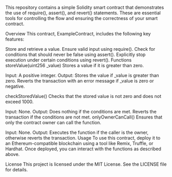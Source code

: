 This repository contains a simple Solidity smart contract that demonstrates the use of require(), assert(), and revert() statements. These are essential tools for controlling the flow and ensuring the correctness of your smart contract.

Overview This contract, ExampleContract, includes the following key features:

Store and retrieve a value. Ensure valid input using require(). Check for conditions that should never be false using assert(). Explicitly stop execution under certain conditions using revert(). Functions storeValue(uint256 _value) Stores a value if it is greater than zero.

Input: A positive integer. Output: Stores the value if _value is greater than zero. Reverts the transaction with an error message if _value is zero or negative.

checkStoredValue() Checks that the stored value is not zero and does not exceed 1000.

Input: None. Output: Does nothing if the conditions are met. Reverts the transaction if the conditions are not met. onlyOwnerCanCall() Ensures that only the contract owner can call the function.

Input: None. Output: Executes the function if the caller is the owner, otherwise reverts the transaction. Usage To use this contract, deploy it to an Ethereum-compatible blockchain using a tool like Remix, Truffle, or Hardhat. Once deployed, you can interact with the functions as described above.

License This project is licensed under the MIT License. See the LICENSE file for details.
